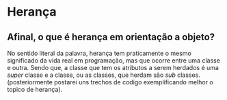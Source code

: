 # Herança
## Afinal, o que é herança em orientação a objeto?

No sentido literal da palavra, herança tem praticamente o mesmo significado da vida real em programação, mas que ocorre entre uma classe e outra. Sendo que,
a classe que tem os atributos a serem herdados é uma *super* classe e a classe, ou as classes, que herdam são *sub* classes. (posteriormente postarei uns 
trechos de codigo exemplificando melhor o topico de herança).